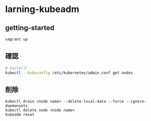 # larning-kubeadm

## getting-started
```sh
vagrant up
```

## 確認
```sh
# masterで
kubectl --kubeconfig /etc/kubernetes/admin.conf get nodes
```

## 削除
```
kubectl drain <node name> --delete-local-data --force --ignore-daemonsets
kubectl delete node <node name>
kubeadm reset
```
